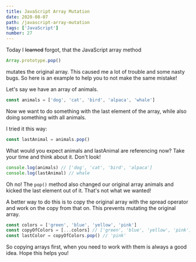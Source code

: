 ```yaml
---
title: JavaScript Array Mutation
date: 2020-08-07
path: /javascript-array-mutation
tags: ['JavaScript']
number: 27
---
```


Today I ~~learned~~ forgot, that the JavaScript array method

```javascript
Array.prototype.pop()
```

mutates the original array. This caused me a lot of trouble and some nasty bugs.
So here is an example to help you to not make the same mistake!

Let's say we have an array of animals.

```javascript
const animals = ['dog', 'cat', 'bird', 'alpaca', 'whale']
```

Now we want to do something with the last element of the array, while also doing
something with all animals.

I tried it this way:

```javascript
const lastAnimal = animals.pop()
```

What would you expect animals and lastAnimal are referencing now? Take your time
and think about it. Don't look!

```javascript
console.log(animals) // ['dog', 'cat', 'bird', 'alpaca']
console.log(lastAnimal) // whale
```

Oh no! The `pop()` method also changed our original array animals and kicked the
last element out of it. That's not what we wanted!

A better way to do this is to copy the original array with the spread operator
and work on the copy from that on. This prevents mutating the original array.

```javascript
const colors = ['green', 'blue', 'yellow', 'pink']
const copyOfColors = [...colors] // ['green', 'blue', 'yellow', 'pink']
const lastColor = copyOfColors.pop() // 'pink'
```

So copying arrays first, when you need to work with them is always a good idea.
Hope this helps you!
